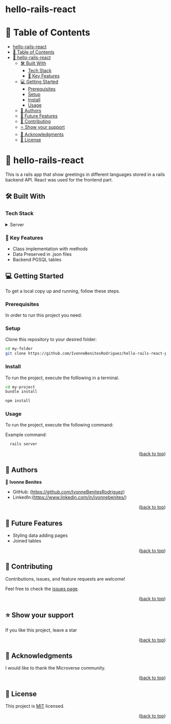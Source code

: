 # hello-rails-react
<!-- TABLE OF CONTENTS -->

# 📗 Table of Contents

- [hello-rails-react](#hello-rails-react)
- [📗 Table of Contents](#-table-of-contents)
- [📖 hello-rails-react ](#-hello-rails-react-)
  - [🛠 Built With ](#-built-with-)
    - [Tech Stack ](#tech-stack-)
    - [🌷 Key Features ](#-key-features-)
  - [💻 Getting Started ](#-getting-started-)
    - [Prerequisites](#prerequisites)
    - [Setup](#setup)
    - [Install](#install)
    - [Usage](#usage)
  - [🌷 Authors ](#-authors-)
  - [🌷 Future Features ](#-future-features-)
  - [🤝 Contributing ](#-contributing-)
  - [⭐️ Show your support ](#️-show-your-support-)
  - [🙏 Acknowledgments ](#-acknowledgments-)
  - [📝 License ](#-license-)

<!-- PROJECT DESCRIPTION -->

# 📖 hello-rails-react <a name="about-project"></a>
This is a rails app that show greetings in different languages stored in a rails backend API. React was used for the frontend part.

## 🛠 Built With <a name="built-with"></a>

### Tech Stack <a name="tech-stack"></a>

<details>
<summary>Server</summary>
  <ul>
    <li>Ruby ⭐️ </li>
    <li>Rails ⭐️ </li>
    <li>PostgreSQL ⭐️</li>
  </ul>
</details>

<!-- Features -->

### 🌷 Key Features <a name="key-features"></a>

- Class implementation with methods
- Data Preserved in .json files
- Backend PGSQL tables


<!-- GETTING STARTED -->

## 💻 Getting Started <a name="getting-started"></a>

To get a local copy up and running, follow these steps.

### Prerequisites

In order to run this project you need:

### Setup

Clone this repository to your desired folder:

```sh
cd my-folder
git clone https://github.com/IvonneBenitesRodriguez/hello-rails-react-project.git

```

### Install

To run the project, execute the folllowing in a terminal.

```sh
cd my-project
bundle install
```

```sh
npm install
```


### Usage

To run the project, execute the following command:

Example command:

```sh
  rails server
```

<p align="right">(<a href="#readme-top">back to top</a>)</p>

<!-- AUTHORS -->

## 🌷 Authors <a name="author"></a>


🌷 **Ivonne Benites**

- GitHub: (https://github.com/IvonneBenitesRodriguez)
- LinkedIn:(https://www.linkedin.com/in/ivonnebenites/)

<p align="right">(<a href="#readme-top">back to top</a>)</p>

<!-- FUTURE FEATURES -->

## 🌷 Future Features <a name="future-features"></a>


- Styling data adding pages
- Joined tables


<p align="right">(<a href="#readme-top">back to top</a>)</p>

<!-- CONTRIBUTING -->

## 🤝 Contributing <a name="contributing"></a>

Contributions, issues, and feature requests are welcome!

Feel free to check the [issues page](../../issues/).

<p align="right">(<a href="#readme-top">back to top</a>)</p>

<!-- SUPPORT -->

## ⭐️ Show your support <a name="support"></a>

If you like this project, leave a star

<p align="right">(<a href="#readme-top">back to top</a>)</p>

<!-- ACKNOWLEDGEMENTS -->

## 🙏 Acknowledgments <a name="acknowledgements"></a>

I would like to thank the Microverse community.


<p align="right">(<a href="#readme-top">back to top</a>)</p>

<!-- LICENSE -->

## 📝 License <a name="license"></a>

This project is [MIT](./LICENSE) licensed.

<p align="right">(<a href="#readme-top">back to top</a>)</p>
